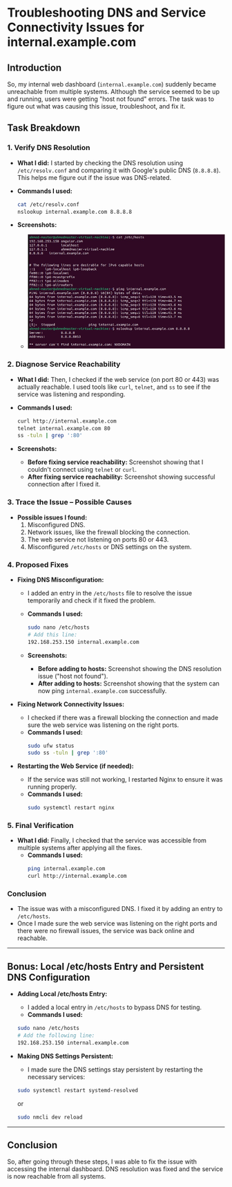 # Troubleshooting DNS and Service Connectivity Issues for internal.example.com

## Introduction
So, my internal web dashboard (`internal.example.com`) suddenly became unreachable from multiple systems. Although the service seemed to be up and running, users were getting "host not found" errors. The task was to figure out what was causing this issue, troubleshoot, and fix it.

## Task Breakdown

### 1. Verify DNS Resolution

- **What I did:** 
   I started by checking the DNS resolution using `/etc/resolv.conf` and comparing it with Google's public DNS (`8.8.8.8`). This helps me figure out if the issue was DNS-related.
  
- **Commands I used:**
    ```bash
    cat /etc/resolv.conf
    nslookup internal.example.com 8.8.8.8
    ```

- **Screenshots:**
    - ![Before fixing DNS](images/after_fix_dns.png)

### 2. Diagnose Service Reachability

- **What I did:**
   Then, I checked if the web service (on port 80 or 443) was actually reachable. I used tools like `curl`, `telnet`, and `ss` to see if the service was listening and responding.
  
- **Commands I used:**
    ```bash
    curl http://internal.example.com
    telnet internal.example.com 80
    ss -tuln | grep ':80'
    ```

- **Screenshots:**
    - **Before fixing service reachability:** Screenshot showing that I couldn't connect using `telnet` or `curl`.
    - **After fixing service reachability:** Screenshot showing successful connection after I fixed it.

### 3. Trace the Issue – Possible Causes

- **Possible issues I found:**
  1. Misconfigured DNS.
  2. Network issues, like the firewall blocking the connection.
  3. The web service not listening on ports 80 or 443.
  4. Misconfigured `/etc/hosts` or DNS settings on the system.

### 4. Proposed Fixes

- **Fixing DNS Misconfiguration:**
    - I added an entry in the `/etc/hosts` file to resolve the issue temporarily and check if it fixed the problem.
    - **Commands I used:**
        ```bash
        sudo nano /etc/hosts
        # Add this line:
        192.168.253.150 internal.example.com
        ```

    - **Screenshots:**
        - **Before adding to hosts:** Screenshot showing the DNS resolution issue ("host not found").
        - **After adding to hosts:** Screenshot showing that the system can now ping `internal.example.com` successfully.

- **Fixing Network Connectivity Issues:**
    - I checked if there was a firewall blocking the connection and made sure the web service was listening on the right ports.
    - **Commands I used:**
        ```bash
        sudo ufw status
        sudo ss -tuln | grep ':80'
        ```

- **Restarting the Web Service (if needed):**
    - If the service was still not working, I restarted Nginx to ensure it was running properly.
    - **Commands I used:**
        ```bash
        sudo systemctl restart nginx
        ```

### 5. Final Verification

- **What I did:** 
   Finally, I checked that the service was accessible from multiple systems after applying all the fixes.
    - **Commands I used:**
        ```bash
        ping internal.example.com
        curl http://internal.example.com
        ```

### Conclusion

- The issue was with a misconfigured DNS. I fixed it by adding an entry to `/etc/hosts`.
- Once I made sure the web service was listening on the right ports and there were no firewall issues, the service was back online and reachable.

---

## Bonus: Local /etc/hosts Entry and Persistent DNS Configuration

- **Adding Local /etc/hosts Entry:**
    - I added a local entry in `/etc/hosts` to bypass DNS for testing.
    - **Commands I used:**
    ```bash
    sudo nano /etc/hosts
    # Add the following line:
    192.168.253.150 internal.example.com
    ```

- **Making DNS Settings Persistent:**
    - I made sure the DNS settings stay persistent by restarting the necessary services:
    ```bash
    sudo systemctl restart systemd-resolved
    ```
    or
    ```bash
    sudo nmcli dev reload
    ```

---

## Conclusion

So, after going through these steps, I was able to fix the issue with accessing the internal dashboard. DNS resolution was fixed and the service is now reachable from all systems.
